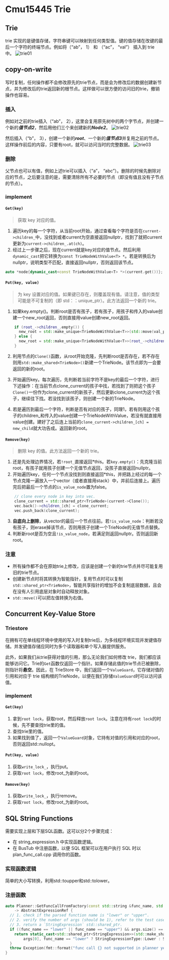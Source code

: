 # Cmu15445 Trie


## Trie
trie 实现的是键值存储，字符串键可以映射到任何类型值。键的值存储在改键的最后一个字符的终端节点。例如将（“ab”， 1） 和 （“ac”， “val”） 插入到 trie 中。
![trie01](./pics/trie-01.svg)

## copy-on-write
写时复制，任何操作都不会修改原先的trie节点，而是会为修改后的数据创建新节点，并为修改后的trie返回新的根节点。这样做可以很方便的访问旧的trie，撤销操作也容易。
### 插入
例如对之前的trie插入（“ab”， 2），这里会复用原先树中的两个字节点，并创建一个新的***值节点2***，然后用他们三个来创建新的***Node2***。
![trie02](./pics/trie-02.svg)

然后插入（“b”， 3），创建一个新的***root***、一个新的***值节点3***并复用之前的节点。这样操作前后的内容，只要有root，就可以访问当时的完整数据。
![trie03](./pics/trie-03.svg)

### 删除
父节点也可以有值，例如上述trie可以插入（“a”， “abc”）。删除的时候先删除对应的节点，之后要注意的是，需要清除所有不必要的节点（即没有值且没有子节点的节点）。

### implement
#### **`Get(key)`**
> 获取 key 对应的值。

1. 遍历key的每一个字符，从当前root开始，通过查看每个字符是否在`current->children_`中，没找到或者current为空直接返回nullptr，找到了就把current更新为`current->children_.at(ch)`。
1. 经过上一步骤之后，现在current就是key对应的值节点。然后利用`dynamic_cast`把它转换为`const TrieNodeWithValue<T> *`。若是转换后为nullptr，说明类型不匹配，直接返回nullptr，否则返回该节点。
```c++
auto *node{dynamic_cast<const TrieNodeWithValue<T> *>(current.get())};
```

#### **`Put(key, value)`**
> 为 key 设置对应的值。如果键已存在，则覆盖现有值。请注意，值的类型可能是不可复制的（即 std：：unique_ptr<int>）。此方法返回一个新的 trie。

1. 如果key.empty()。判断root是否有孩子，若有孩子，用孩子和传入的value创建一个new_root返回，否则直接用value创建new_root返回。
```c++
    if (root_->children_.empty()) {
      new_root = std::make_unique<TrieNodeWithValue<T>>(std::move(val_p));
    } else {
      new_root = std::make_unique<TrieNodeWithValue<T>>(root_->children_, std::move(val_p));
    }
```
2. 利用节点的`Clone()`函数，从root开始克隆，先判断root是否存在，若不存在则用`std::make_shared<TrieNode>()`新建一个TrieNode。该节点即为一会要返回的新的root。

1. 开始遍历key。每次遍历，先判断若当前字符不是key的最后一个字符，进行下述操作：在当前节点clone_current的孩子中找，若找到了则把这个孩子`Clone()`一份作为clone_current的新孩子，然后更新clone_current为这个孩子，继续往下找。若没找到该孩子，则创建一个新的TrieNode。

1. 若是遍历到最后一个字符，判断是否有对应的孩子，同理1，若有则用这个孩子的children_和传入的value创建一个TrieNodeWithValue，若没有就直接用value创建。建好了之后连上当前的`clone_current->children_[ch] = new_child`就大功告成。返回新的root。

#### **`Remove(key)`**
> 删除 key 的值。此方法返回一个新的 trie。

1. 还是先处理边界情况，若`!root_`直接返回*this。若`key.empty()`：先克隆当前root，有孩子就用孩子创建一个无值节点返回，没孩子直接返回nullptr。
1. 开始遍历key，任何一个节点没找到则直接返回*this，并把路上经过的每一个节点克隆一遍放入一个vector（或者直接用stack）中，并前后连接上。遍历完后把最后一个节点的`is_value_node`置为false。
```c++
    // clone every node in key into vec.
    clone_current = std::shared_ptr<TrieNode>(current->Clone());
    vec.back()->children_[ch] = clone_current;
    vec.push_back(clone_current);
```

3. **自底向上删除**，从vector的最后一个节点往前。若`!is_value_node`：判断若没有孩子，则erase掉该节点，否则用孩子创建一个TrieNode的无值节点替换。
1. 判断新root是否为空且`!is_value_node`，若满足则返回nullptr。否则返回新root。

### 注意
- 所有操作都不会在原始trie上修改，应该是创建一个新的trie节点并尽可能复用旧的trie节点。
- 创建新节点时将其转换为智能指针，复用节点时可以复制`std::shared_ptr<TrieNode>`，智能共享指针的增加不会复制底层数据，且会在没有人引用底层对象时自动释放对象。
- `std::move()`可以把左值转换为右值。


## Concurrent Key-Value Store
### Triestore
在拥有可在单线程环境中使用的写入时复制trie后，为多线程环境实现并发键值存储。并发键值存储应同时为多个读取器和单个写入器提供服务。

此外，如果我们从trie获得对值的引用，那么无论我们如何修改 trie，我们都应该能够访问它。Trie的`Get`函数仅返回一个指针。如果存储此值的trie节点已被删除，则指针将**悬空**。因此，在 TrieStore 中，我们返回一个`ValueGuard`，它存储对值的引用和对应于 trie 结构根的TrieNode，以便在我们存储`ValueGuard`时可以访问该值。

### implement
#### **`Get(key)`**
1. 拿到`root lock`，获取root，然后释放`root lock`。注意在持有`root lock`的时候，先不要查找trie里的值。
1. 查找trie里的值。
1. 如果找到值了，返回一个`ValueGuard`对象，它持有对值的引用和对应的root，否则返回std::nullopt。

#### **`Put(key, value)`**
1. 获取`write_lock_`，执行put。
1. 获取`root lock`，修改root_为新的root。

#### **`Remove(key)`**
1. 获取`write_lock_`，执行remove。
1. 获取`root lock`，修改root_为新的root。

## SQL String Functions
需要实现上层和下层SQL函数。这可以分2个步骤完成：
- 在 string_expression.h 中实现函数逻辑。
- 在 BusTub 中注册函数，以便 SQL 框架可以在用户执行 SQL 时以 plan_func_call.cpp 调用你的函数。
### 实现函数逻辑
简单的大小写转换，利用std::toupper和std::tolower。
### 注册函数
```c++
auto Planner::GetFuncCallFromFactory(const std::string &func_name, std::vector<AbstractExpressionRef> args)
    -> AbstractExpressionRef {
  // 1. check if the parsed function name is "lower" or "upper".
  // 2. verify the number of args (should be 1), refer to the test cases for when you should throw an `Exception`.
  // 3. return a `StringExpression` std::shared_ptr.
  if ((func_name == "lower" || func_name == "upper") && args.size() == 1) {
    return static_cast<std::shared_ptr<StringExpression>>(std::make_shared<StringExpression>(
        args[0], func_name == "lower" ? StringExpressionType::Lower : StringExpressionType::Upper));
  }
  throw Exception(fmt::format("func call {} not supported in planner yet", func_name));
}
```


